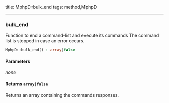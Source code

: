 title: MphpD::bulk_end
tags: method,MphpD

---

<div class="method">
<h3 class="method-name">bulk_end</h3>
<p>Function to end a command-list and execute its commands
The command list is stopped in case an error occurs.</p>

```php
MphpD::bulk_end() : array|false
```

#### Parameters

*none*


#### Returns `array|false`

Returns an array containing the commands responses.


</div>